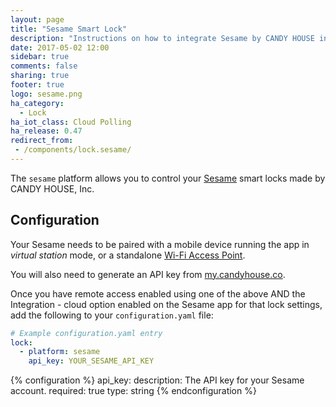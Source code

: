 ```yaml
---
layout: page
title: "Sesame Smart Lock"
description: "Instructions on how to integrate Sesame by CANDY HOUSE into Home Assistant."
date: 2017-05-02 12:00
sidebar: true
comments: false
sharing: true
footer: true
logo: sesame.png
ha_category:
  - Lock
ha_iot_class: Cloud Polling
ha_release: 0.47
redirect_from:
 - /components/lock.sesame/
---
```


The `sesame` platform allows you to control your [Sesame](https://candyhouse.co/) smart locks made by CANDY HOUSE, Inc.

## Configuration

Your Sesame needs to be paired with a mobile device running the app in *virtual station* mode, or a standalone [Wi-Fi Access Point](https://candyhouse.co/collections/frontpage/products/wi-fi-access-point).

You will also need to generate an API key from [my.candyhouse.co](https://my.candyhouse.co/#/credentials).

Once you have remote access enabled using one of the above AND the Integration - cloud option enabled on the Sesame app for that lock settings, add the following to your `configuration.yaml` file:

```yaml
# Example configuration.yaml entry
lock:
  - platform: sesame
    api_key: YOUR_SESAME_API_KEY
```

{% configuration %}
api_key:
  description: The API key for your Sesame account.
  required: true
  type: string
{% endconfiguration %}

